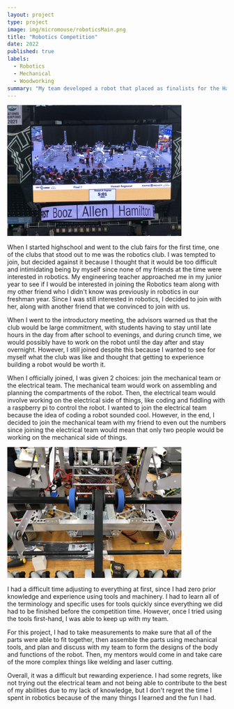 ```yaml
---
layout: project
type: project
image: img/micromouse/roboticsMain.png
title: "Robotics Competition"
date: 2022
published: true
labels:
  - Robotics
  - Mechanical
  - Woodworking
summary: "My team developed a robot that placed as finalists for the Hawaii Regional First Robotics Competition."
---
```


<div class="text-center p-4">
  <img width="400px" class="rounded float-start pe-4" src="../img/micromouse/IMG_6055.JPG">
</div>

When I started highschool and went to the club fairs for the first time, one of the clubs that stood out to me was the robotics club. I was tempted to join, but decided against it because I thought that it would be too difficult and intimidating being by myself since none of my friends at the time were interested in robotics. My engineering teacher approached me in my junior year to see if I would be interested in joining the Robotics team along with my other friend who I didn't know was previously in robotics in our freshman year. Since I was still interested in robotics, I decided to join with her, along with another friend that we convinced to join with us. 

When I went to the introductory meeting, the advisors warned us that the club would be large commitment, with students having to stay until late hours in the day from after school to evenings, and during crunch time, we would possibly have to work on the robot until the day after and stay overnight. However, I still joined despite this because I wanted to see for myself what the club was like and thought that getting to experience building a robot would be worth it.

When I officially joined, I was given 2 choices: join the mechanical team or the electrical team. The mechanical team would work on assembling and planning the compartments of the robot. Then, the electrical team would involve working on the electrical side of things, like coding and fiddling with a raspberry pi to control the robot. I wanted to join the electrical team because the idea of coding a robot sounded cool. However, in the end, I decided to join the mechanical team with my friend to even out the numbers since joining the electrical team would mean that only two people would be working on the mechanical side of things. 

<img width="400px" class="rounded float-start pe-4" src="../img/micromouse/IMG_6023.jpeg">

I had a difficult time adjusting to everything at first, since I had zero prior knowledge and experience using tools and machinery. I had to learn all of the terminology and specific uses for tools quickly since everything we did had to be finished before the competition time. However, once I tried using the tools first-hand, I was able to keep up with my team. 

For this project, I had to take measurements to make sure that all of the parts were able to fit together, then assemble the parts using mechanical tools, and plan and discuss with my team to form the designs of the body and functions of the robot. Then, my mentors would come in and take care of the more complex things like welding and laser cutting.

Overall, it was a difficult but rewarding experience. I had some regrets, like not trying out the electrical team and not being able to contribute to the best of my abilities due to my lack of knowledge, but I don't regret the time I spent in robotics because of the many things I learned and the fun I had. 


